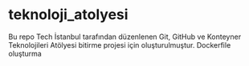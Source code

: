 # teknoloji_atolyesi
Bu repo Tech İstanbul tarafından düzenlenen Git, GitHub ve Konteyner Teknolojileri Atölyesi bitirme projesi için oluşturulmuştur.
Dockerfile oluşturma